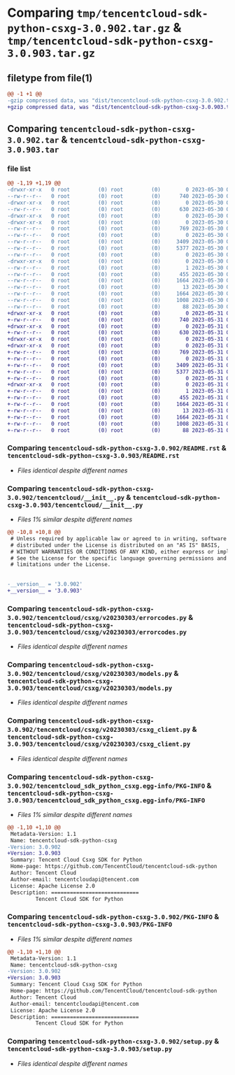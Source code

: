 # Comparing `tmp/tencentcloud-sdk-python-csxg-3.0.902.tar.gz` & `tmp/tencentcloud-sdk-python-csxg-3.0.903.tar.gz`

## filetype from file(1)

```diff
@@ -1 +1 @@
-gzip compressed data, was "dist/tencentcloud-sdk-python-csxg-3.0.902.tar", last modified: Tue May 30 00:20:23 2023, max compression
+gzip compressed data, was "dist/tencentcloud-sdk-python-csxg-3.0.903.tar", last modified: Wed May 31 02:08:36 2023, max compression
```

## Comparing `tencentcloud-sdk-python-csxg-3.0.902.tar` & `tencentcloud-sdk-python-csxg-3.0.903.tar`

### file list

```diff
@@ -1,19 +1,19 @@
-drwxr-xr-x   0 root         (0) root         (0)        0 2023-05-30 00:20:23.000000 tencentcloud-sdk-python-csxg-3.0.902/
--rw-r--r--   0 root         (0) root         (0)      740 2023-05-30 00:20:22.000000 tencentcloud-sdk-python-csxg-3.0.902/README.rst
-drwxr-xr-x   0 root         (0) root         (0)        0 2023-05-30 00:20:23.000000 tencentcloud-sdk-python-csxg-3.0.902/tencentcloud/
--rw-r--r--   0 root         (0) root         (0)      630 2023-05-30 00:20:22.000000 tencentcloud-sdk-python-csxg-3.0.902/tencentcloud/__init__.py
-drwxr-xr-x   0 root         (0) root         (0)        0 2023-05-30 00:20:23.000000 tencentcloud-sdk-python-csxg-3.0.902/tencentcloud/csxg/
-drwxr-xr-x   0 root         (0) root         (0)        0 2023-05-30 00:20:23.000000 tencentcloud-sdk-python-csxg-3.0.902/tencentcloud/csxg/v20230303/
--rw-r--r--   0 root         (0) root         (0)      769 2023-05-30 00:20:22.000000 tencentcloud-sdk-python-csxg-3.0.902/tencentcloud/csxg/v20230303/errorcodes.py
--rw-r--r--   0 root         (0) root         (0)        0 2023-05-30 00:20:22.000000 tencentcloud-sdk-python-csxg-3.0.902/tencentcloud/csxg/v20230303/__init__.py
--rw-r--r--   0 root         (0) root         (0)     3409 2023-05-30 00:20:22.000000 tencentcloud-sdk-python-csxg-3.0.902/tencentcloud/csxg/v20230303/models.py
--rw-r--r--   0 root         (0) root         (0)     5377 2023-05-30 00:20:22.000000 tencentcloud-sdk-python-csxg-3.0.902/tencentcloud/csxg/v20230303/csxg_client.py
--rw-r--r--   0 root         (0) root         (0)        0 2023-05-30 00:20:22.000000 tencentcloud-sdk-python-csxg-3.0.902/tencentcloud/csxg/__init__.py
-drwxr-xr-x   0 root         (0) root         (0)        0 2023-05-30 00:20:23.000000 tencentcloud-sdk-python-csxg-3.0.902/tencentcloud_sdk_python_csxg.egg-info/
--rw-r--r--   0 root         (0) root         (0)        1 2023-05-30 00:20:23.000000 tencentcloud-sdk-python-csxg-3.0.902/tencentcloud_sdk_python_csxg.egg-info/dependency_links.txt
--rw-r--r--   0 root         (0) root         (0)      455 2023-05-30 00:20:23.000000 tencentcloud-sdk-python-csxg-3.0.902/tencentcloud_sdk_python_csxg.egg-info/SOURCES.txt
--rw-r--r--   0 root         (0) root         (0)     1664 2023-05-30 00:20:23.000000 tencentcloud-sdk-python-csxg-3.0.902/tencentcloud_sdk_python_csxg.egg-info/PKG-INFO
--rw-r--r--   0 root         (0) root         (0)       13 2023-05-30 00:20:23.000000 tencentcloud-sdk-python-csxg-3.0.902/tencentcloud_sdk_python_csxg.egg-info/top_level.txt
--rw-r--r--   0 root         (0) root         (0)     1664 2023-05-30 00:20:23.000000 tencentcloud-sdk-python-csxg-3.0.902/PKG-INFO
--rw-r--r--   0 root         (0) root         (0)     1008 2023-05-30 00:20:22.000000 tencentcloud-sdk-python-csxg-3.0.902/setup.py
--rw-r--r--   0 root         (0) root         (0)       88 2023-05-30 00:20:23.000000 tencentcloud-sdk-python-csxg-3.0.902/setup.cfg
+drwxr-xr-x   0 root         (0) root         (0)        0 2023-05-31 02:08:36.000000 tencentcloud-sdk-python-csxg-3.0.903/
+-rw-r--r--   0 root         (0) root         (0)      740 2023-05-31 02:08:35.000000 tencentcloud-sdk-python-csxg-3.0.903/README.rst
+drwxr-xr-x   0 root         (0) root         (0)        0 2023-05-31 02:08:36.000000 tencentcloud-sdk-python-csxg-3.0.903/tencentcloud/
+-rw-r--r--   0 root         (0) root         (0)      630 2023-05-31 02:08:35.000000 tencentcloud-sdk-python-csxg-3.0.903/tencentcloud/__init__.py
+drwxr-xr-x   0 root         (0) root         (0)        0 2023-05-31 02:08:36.000000 tencentcloud-sdk-python-csxg-3.0.903/tencentcloud/csxg/
+drwxr-xr-x   0 root         (0) root         (0)        0 2023-05-31 02:08:36.000000 tencentcloud-sdk-python-csxg-3.0.903/tencentcloud/csxg/v20230303/
+-rw-r--r--   0 root         (0) root         (0)      769 2023-05-31 02:08:35.000000 tencentcloud-sdk-python-csxg-3.0.903/tencentcloud/csxg/v20230303/errorcodes.py
+-rw-r--r--   0 root         (0) root         (0)        0 2023-05-31 02:08:35.000000 tencentcloud-sdk-python-csxg-3.0.903/tencentcloud/csxg/v20230303/__init__.py
+-rw-r--r--   0 root         (0) root         (0)     3409 2023-05-31 02:08:35.000000 tencentcloud-sdk-python-csxg-3.0.903/tencentcloud/csxg/v20230303/models.py
+-rw-r--r--   0 root         (0) root         (0)     5377 2023-05-31 02:08:35.000000 tencentcloud-sdk-python-csxg-3.0.903/tencentcloud/csxg/v20230303/csxg_client.py
+-rw-r--r--   0 root         (0) root         (0)        0 2023-05-31 02:08:35.000000 tencentcloud-sdk-python-csxg-3.0.903/tencentcloud/csxg/__init__.py
+drwxr-xr-x   0 root         (0) root         (0)        0 2023-05-31 02:08:36.000000 tencentcloud-sdk-python-csxg-3.0.903/tencentcloud_sdk_python_csxg.egg-info/
+-rw-r--r--   0 root         (0) root         (0)        1 2023-05-31 02:08:36.000000 tencentcloud-sdk-python-csxg-3.0.903/tencentcloud_sdk_python_csxg.egg-info/dependency_links.txt
+-rw-r--r--   0 root         (0) root         (0)      455 2023-05-31 02:08:36.000000 tencentcloud-sdk-python-csxg-3.0.903/tencentcloud_sdk_python_csxg.egg-info/SOURCES.txt
+-rw-r--r--   0 root         (0) root         (0)     1664 2023-05-31 02:08:36.000000 tencentcloud-sdk-python-csxg-3.0.903/tencentcloud_sdk_python_csxg.egg-info/PKG-INFO
+-rw-r--r--   0 root         (0) root         (0)       13 2023-05-31 02:08:36.000000 tencentcloud-sdk-python-csxg-3.0.903/tencentcloud_sdk_python_csxg.egg-info/top_level.txt
+-rw-r--r--   0 root         (0) root         (0)     1664 2023-05-31 02:08:36.000000 tencentcloud-sdk-python-csxg-3.0.903/PKG-INFO
+-rw-r--r--   0 root         (0) root         (0)     1008 2023-05-31 02:08:35.000000 tencentcloud-sdk-python-csxg-3.0.903/setup.py
+-rw-r--r--   0 root         (0) root         (0)       88 2023-05-31 02:08:36.000000 tencentcloud-sdk-python-csxg-3.0.903/setup.cfg
```

### Comparing `tencentcloud-sdk-python-csxg-3.0.902/README.rst` & `tencentcloud-sdk-python-csxg-3.0.903/README.rst`

 * *Files identical despite different names*

### Comparing `tencentcloud-sdk-python-csxg-3.0.902/tencentcloud/__init__.py` & `tencentcloud-sdk-python-csxg-3.0.903/tencentcloud/__init__.py`

 * *Files 1% similar despite different names*

```diff
@@ -10,8 +10,8 @@
 # Unless required by applicable law or agreed to in writing, software
 # distributed under the License is distributed on an "AS IS" BASIS,
 # WITHOUT WARRANTIES OR CONDITIONS OF ANY KIND, either express or implied.
 # See the License for the specific language governing permissions and
 # limitations under the License.
 
 
-__version__ = '3.0.902'
+__version__ = '3.0.903'
```

### Comparing `tencentcloud-sdk-python-csxg-3.0.902/tencentcloud/csxg/v20230303/errorcodes.py` & `tencentcloud-sdk-python-csxg-3.0.903/tencentcloud/csxg/v20230303/errorcodes.py`

 * *Files identical despite different names*

### Comparing `tencentcloud-sdk-python-csxg-3.0.902/tencentcloud/csxg/v20230303/models.py` & `tencentcloud-sdk-python-csxg-3.0.903/tencentcloud/csxg/v20230303/models.py`

 * *Files identical despite different names*

### Comparing `tencentcloud-sdk-python-csxg-3.0.902/tencentcloud/csxg/v20230303/csxg_client.py` & `tencentcloud-sdk-python-csxg-3.0.903/tencentcloud/csxg/v20230303/csxg_client.py`

 * *Files identical despite different names*

### Comparing `tencentcloud-sdk-python-csxg-3.0.902/tencentcloud_sdk_python_csxg.egg-info/PKG-INFO` & `tencentcloud-sdk-python-csxg-3.0.903/tencentcloud_sdk_python_csxg.egg-info/PKG-INFO`

 * *Files 1% similar despite different names*

```diff
@@ -1,10 +1,10 @@
 Metadata-Version: 1.1
 Name: tencentcloud-sdk-python-csxg
-Version: 3.0.902
+Version: 3.0.903
 Summary: Tencent Cloud Csxg SDK for Python
 Home-page: https://github.com/TencentCloud/tencentcloud-sdk-python
 Author: Tencent Cloud
 Author-email: tencentcloudapi@tencent.com
 License: Apache License 2.0
 Description: ============================
         Tencent Cloud SDK for Python
```

### Comparing `tencentcloud-sdk-python-csxg-3.0.902/PKG-INFO` & `tencentcloud-sdk-python-csxg-3.0.903/PKG-INFO`

 * *Files 1% similar despite different names*

```diff
@@ -1,10 +1,10 @@
 Metadata-Version: 1.1
 Name: tencentcloud-sdk-python-csxg
-Version: 3.0.902
+Version: 3.0.903
 Summary: Tencent Cloud Csxg SDK for Python
 Home-page: https://github.com/TencentCloud/tencentcloud-sdk-python
 Author: Tencent Cloud
 Author-email: tencentcloudapi@tencent.com
 License: Apache License 2.0
 Description: ============================
         Tencent Cloud SDK for Python
```

### Comparing `tencentcloud-sdk-python-csxg-3.0.902/setup.py` & `tencentcloud-sdk-python-csxg-3.0.903/setup.py`

 * *Files identical despite different names*

